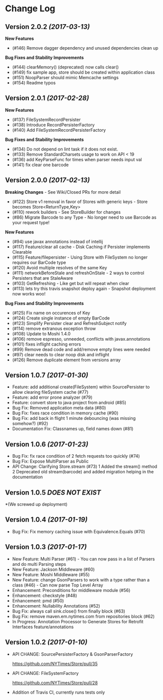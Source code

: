 Change Log
==========
Version 2.0.2 *(2017-03-13)*
----------------------------

**New Features**
* (#146) Remove dagger dependency and unused dependencies clean up

**Bug Fixes and Stability Improvements**
* (#144) clearMemory() (deprecated) now calls clear()
* (#149) fix sample app, store should be created within application class
* (#151) NoopParser should mimic Memcache settings
* (#154) Readme typos

Version 2.0.1 *(2017-02-28)*
----------------------------

**New Features**
* (#137) FileSystemRecordPersister
* (#138) Introduce RecordPersisterFactory
* (#140) Add FileSystemRecordPersisterFactory

**Bug Fixes and Stability Improvements**
* (#134) Do not depend on lint task if it does not exist.
* (#133) Remove StandardCharsets usage to work on API < 19
* (#136) add KeyParseFunc for times when parser needs input val
* (#141) fix clear one barcode

Version 2.0.0 *(2017-02-13)*
----------------------------

**Breaking Changes**  - See Wiki/Closed PRs for more detail

* (#122) Store v1 removal in favor of Stores with generic keys - Store<ReturnType> becomes Store<ReturnType,Key>
* (#110) rework builders - See StoreBuilder for changes
* (#86)  Migrate Barcode to any Type - No longer need to use Barcode as your request type!

**New Features**
* (#94)  use javax annotations instead of intellij
* (#117) Feature/clear all cache - Disk Caching if Persister implements Clearable
* (#115) Feature/filepersister - Using Store with FileSystem no longer requires our BarCode type
* (#120) Avoid multiple resolves of the same Key
* (#111) networkBeforeStale and refreshOnStale - 2 ways to control Persisters that are StaleAware
* (#103) GetRefreshing - Like get but will repeat when clear
* (#113) lets try this travis snapshot deploy again - Snapshot deployment now works woo!

**Bug Fixes and Stability Improvements**
* (#125) Fix name on occurences of Key
* (#124) Create single instance of empty BarCode
* (#123) Simplify Persister clear and RefreshSubject notify 
* (#114) remove extranous exception throw
* (#108) Update to Moshi 1.4.0
* (#106) remove espresso, unneeded, conflicts with javax.annotations
* (#101) fixes inflight caching errors
* (#99)  Remove dead code and add/remove empty lines were needed
* (#97)  clear needs to clear noop disk and inflight
* (#126) Remove duplicate element from versions array

Version 1.0.7 *(2017-01-30)*
----------------------------
* Feature: add additional create(FileSystem) within SourcePersister to allow clearing fileSystem cache (#77)
* Feature: add error prone analyzer (#79)
* Feature: convert store to java project from android (#85)
* Bug Fix: Removed application meta data (#80)
* Bug Fix: fixes race condition in memory cache (#90)
* Bug Fix: add back in flight 1 minute debouncing (was missing somehow?) (#92)
* Documentation Fix: Classnames up, field names down (#81)



Version 1.0.6 *(2017-01-23)*
----------------------------
* Bug Fix: fix race condition of 2 fetch requests too quickly (#74)
* Bug Fix: Expose MultiParser as Public
* API Change: Clarifying Store.stream (#73)
    1 Added the stream() method
    2 Deprecated old stream(barcode) and added migration helping in the documentation


Version 1.0.5 *DOES NOT EXIST* 
----------------------------
*(We screwed up deployment)

Version 1.0.4 *(2017-01-19)*
----------------------------
* Bug Fix: Fix memory caching issue with Equivalence.Equals (#70)

Version 1.0.3 *(2017-01-17)*
----------------------------
* New Feature: Multi Parser (#61)   - You can now pass in a list of Parsers and do multi Parsing steps
* New Feature: Jackson Middleware (#60)
* New Feature:  Moshi Middleware (#55)
* New Feature: change GsonParsers to work with a type rather than a class (#46)  - Can now parse Top Level Array
* Enhancement: Preconditions for middleware module (#56)
* Enhancement: checkstyle  (#48)
* Enhancement: pmd  (#50)
* Enhancement: Nullability Annotations (#52)
* Bug Fix: always call sink.close() from finally block (#63)
* Bug Fix: remove maven.em.nytimes.com from repositories block (#62)
* In Progress: Annotation Processor to Generate Stores for Retrofit Interfaces feature/annotations



Version 1.0.2 *(2017-01-10)*
----------------------------

* API CHANGE: SourcePersisterFactory & GsonParserFactory 

    https://github.com/NYTimes/Store/pull/35
* API CHANGE: FileSystemFactory 

    https://github.com/NYTimes/Store/pull/28
  
* Addition of Travis CI, currently runs tests only


